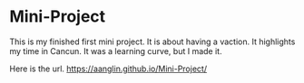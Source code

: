 # Mini-Project

This is my finished first mini project. 
It is about having a vaction.
It highlights my time in Cancun.
It was a learning curve, but I made it.

Here is the url.
https://aanglin.github.io/Mini-Project/
